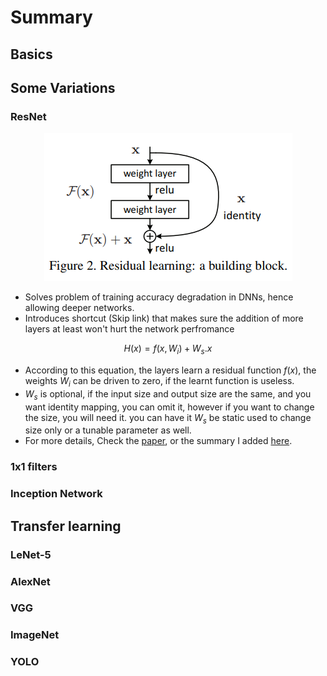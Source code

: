 # Summary

## Basics

## Some Variations

### ResNet
<p style='text-align:center;'>
<img src='../images/ResNet.PNG' alt='Resnet'>
</p>

* Solves problem of training accuracy degradation in DNNs, hence allowing deeper networks.
* Introduces shortcut (Skip link) that makes sure the addition of more layers at least won't hurt the network perfromance 

$$
H(x) = f(x, W_i) + W_s . x
$$

* According to this equation, the layers learn a residual function $f(x)$, the weights $W_i$ can be driven to zero, if the learnt function is useless.
* $W_s$ is optional, if the input size and output size are the same, and you want identity mapping, you can omit it, however if you want to change the size, you will need it. you can have it $W_s$ be static used to change size only or a tunable parameter as well.
* For more details, Check the [paper](https://arxiv.org/pdf/1512.03385.pdf), or the summary I added [here](./ResNet/Readme.md).

### 1x1 filters
### Inception Network

## Transfer learning

### LeNet-5
### AlexNet
### VGG

### ImageNet

### YOLO